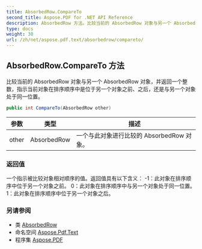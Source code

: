 ```yaml
---
title: AbsorbedRow.CompareTo
second_title: Aspose.PDF for .NET API Reference
description: AbsorbedRow 方法。比较当前的 AbsorbedRow 对象与另一个 AbsorbedRow 对象，并返回一个整数，指示当前对象在排序顺序中是位于另一个对象之前、之后，还是与另一个对象处于同一位置。
type: docs
weight: 30
url: /zh/net/aspose.pdf.text/absorbedrow/compareto/
---
```

## AbsorbedRow.CompareTo 方法

比较当前的 AbsorbedRow 对象与另一个 AbsorbedRow 对象，并返回一个整数，指示当前对象在排序顺序中是位于另一个对象之前、之后，还是与另一个对象处于同一位置。

```csharp
public int CompareTo(AbsorbedRow other)
```

| 参数 | 类型 | 描述 |
| --- | --- | --- |
| other | AbsorbedRow | 一个与此对象进行比较的 AbsorbedRow 对象。 |

### 返回值

一个指示被比较对象相对顺序的值。返回值具有以下含义： -1：此对象在排序顺序中位于另一个对象之前。 0：此对象在排序顺序中与另一个对象处于同一位置。 1：此对象在排序顺序中位于另一个对象之后。

### 另请参阅

* 类 [AbsorbedRow](../)
* 命名空间 [Aspose.Pdf.Text](../../../aspose.pdf.text/)
* 程序集 [Aspose.PDF](../../../)